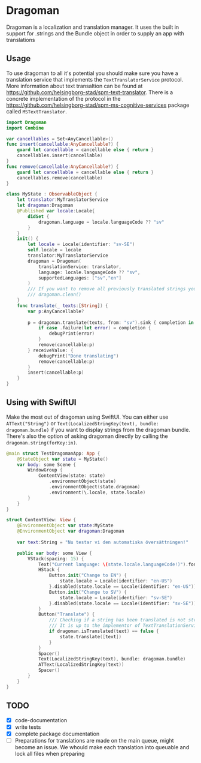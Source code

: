 # Dragoman

Dragoman is a localization and translation manager. It uses the built in support for .strings and the Bundle object in order to supply an app with translations

## Usage
To use dragoman to all it's potential you should make sure you have a translation service that implements the `TextTranslatorService` protocol. More information about text transaltion can be found at https://github.com/helsingborg-stad/spm-text-translator. There is a concrete implementation of the protocol in the https://github.com/helsingborg-stad/spm-ms-cognitive-services package called `MSTextTranslator`.

```swift
import Dragoman
import Combine

var cancellables = Set<AnyCancellable>()
func insert(cancellable:AnyCancellable?) {
    guard let cancellable = cancellable else { return }
    cancellables.insert(cancellable)
}
func remove(cancellable:AnyCancellable?) {
    guard let cancellable = cancellable else { return }
    cancellables.remove(cancellable)
}

class MyState : ObservableObject {
    let translator:MyTranslatorService
    let dragoman:Dragoman
    @Published var locale:Locale{
        didSet {
            dragoman.language = locale.languageCode ?? "sv"
        }
    }
    init() {
        let locale = Locale(identifier: "sv-SE")
        self.locale = locale
        translator:MyTranslatorService
        dragoman = Dragoman(
            translationService: translator,
            language: locale.languageCode ?? "sv",
            supportedLanguages: ["sv","en"]
        )
        /// If you want to remove all previously translated strings you can run:
        /// dragoman.clean()
    }
    func translate(_ texts:[String]) {
        var p:AnyCancellable?
        
        p = dragoman.translate(texts, from: "sv").sink { completion in
            if case .failure(let error) = completion {
                debugPrint(error)
            }
            remove(cancellable:p)
        } receiveValue: {
            debugPrint("Done translating")
            remove(cancellable:p)
        }
        insert(cancellable:p)
    }
}
```

## Using with SwiftUI
Make the most out of dragoman using SwiftUI. You can either use `ATText("String")` or `Text(LocalizedStringKey(text), bundle: dragoman.bundle)` if you want to display strings from the dragoman bundle.
There's also the option of asking dragoman directly by calling the `dragoman.string(forKey:in)`.

```swift
@main struct TestDragomanApp: App {
    @StateObject var state = MyState()
    var body: some Scene {
        WindowGroup {
            ContentView(state: state)
                .environmentObject(state)
                .environmentObject(state.dragoman)
                .environment(\.locale, state.locale)
        }
    }
}

struct ContentView: View {
    @EnvironmentObject var state:MyState
    @EnvironmentObject var dragoman:Dragoman
    
    var text:String = "Nu testar vi den automatiska översättningen!"

    public var body: some View {
        VStack(spacing: 15) {
            Text("Current language: \(state.locale.languageCode!)").font(.title).padding(.bottom)
            HStack {
                Button.init("Change to EN") {
                    state.locale = Locale(identifier: "en-US")
                }.disabled(state.locale == Locale(identifier: "en-US"))
                Button.init("Change to SV") {
                    state.locale = Locale(identifier: "sv-SE")
                }.disabled(state.locale == Locale(identifier: "sv-SE"))
            }
            Button("Translate") {
                /// Checking if a string has been translated is not strictly nessesary.
                /// It is up to the implementor of TextTranslationService to check if a value is already translated or not.
                if dragoman.isTranslated(text) == false {
                    state.translate([text])
                }
            }
            Spacer()
            Text(LocalizedStringKey(text), bundle: dragoman.bundle)
            ATText(LocalizedStringKey(text))
            Spacer()
        }
    }
}
```

## TODO

- [x] code-documentation
- [x] write tests
- [x] complete package documentation
- [ ] Preparations for translations are made on the main queue, might become an issue. We whould make each translation into queuable and lock all files when preparing  
